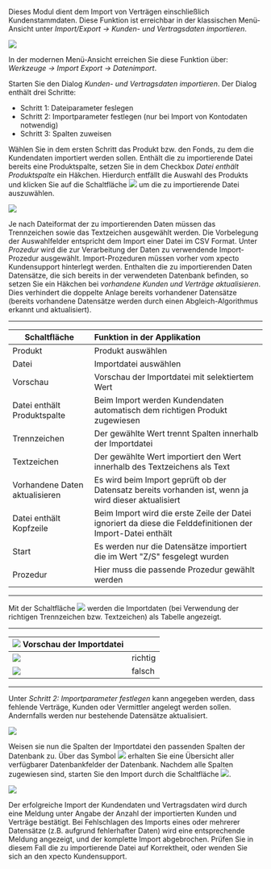 Dieses Modul dient dem Import von Verträgen einschließlich Kundenstammdaten. Diese Funktion ist erreichbar in der klassischen Menü-Ansicht unter *Import/Export  → Kunden- und Vertragsdaten importieren*.

![](http://xpecto.github.io/docs/xpecto/Import_Export/Kunden_und_Vertragsdaten_importieren/Datenimport_Menue.png)

In der modernen Menü-Ansicht erreichen Sie diese Funktion über: *Werkzeuge -> Import Export -> Datenimport*.


Starten Sie den Dialog *Kunden- und Vertragsdaten importieren*. Der Dialog enthält drei Schritte:

 - Schritt 1: Dateiparameter feslegen
 - Schritt 2: Importparameter festlegen (nur bei Import von Kontodaten notwendig)
 - Schritt 3: Spalten zuweisen

Wählen Sie in dem ersten Schritt das Produkt bzw. den Fonds, zu dem die Kundendaten importiert werden sollen. Enthält die zu importierende Datei bereits eine Produktspalte, setzen Sie in dem Checkbox  *Datei enthält Produktspalte* ein Häkchen. Hierdurch entfällt die Auswahl des Produkts und klicken Sie auf die Schaltfläche ![](http://xpecto.github.io/docs/xpecto/Import_Export/Kunden_und_Vertragsdaten_importieren/Button_Dateiauswahl.png) um die zu importierende Datei auszuwählen.

![](http://xpecto.github.io/docs/xpecto/Import_Export/Kunden_und_Vertragsdaten_importieren/Daten_importieren_Main.png)

Je nach Dateiformat der zu importierenden Daten müssen das Trennzeichen sowie das Textzeichen ausgewählt werden. Die Vorbelegung der Auswahlfelder entspricht dem Import einer Datei im CSV Format. 
Unter *Prozedur* wird die zur Verarbeitung der Daten zu verwendende Import-Prozedur ausgewählt. Import-Prozeduren müssen vorher vom xpecto Kundensupport hinterlegt werden. 
Enthalten die zu importierenden Daten Datensätze, die sich bereits in der verwendeten Datenbank befinden, so setzen Sie ein Häkchen bei	*vorhandene Kunden und Verträge aktualisieren*. Dies verhindert die doppelte Anlage bereits vorhandener Datensätze (bereits vorhandene Datensätze werden durch einen Abgleich-Algorithmus erkannt und aktualisiert). 


----------


|  Schaltfläche         |    Funktion in der Applikation    |  
| ------------- |:-------------| 
| Produkt     |  Produkt auswählen |
| Datei     |Importdatei auswählen | 
| Vorschau    | Vorschau der Importdatei mit selektiertem Wert | 
| Datei enthält Produktspalte     | Beim Import werden Kundendaten automatisch dem richtigen Produkt zugewiesen | 
| Trennzeichen    | Der gewählte Wert trennt Spalten innerhalb der Importdatei | 
| Textzeichen     |Der gewählte Wert importiert den Wert innerhalb des Textzeichens als Text| 
| Vorhandene Daten aktualisieren | Es wird beim Import geprüft ob der Datensatz bereits vorhanden ist, wenn ja wird dieser aktualisiert | 
| Datei enthält Kopfzeile  | Beim Import wird die erste Zeile der Datei ignoriert da diese die Felddefinitionen der Import-Datei enthält | 
| Start    | Es werden nur die Datensätze importiert die im Wert "Z/S" fesgelegt wurden| 
| Prozedur    | Hier muss die passende Prozedur gewählt werden | 


----------


Mit der Schaltfläche ![](http://xpecto.github.io/docs/img/img_1441889857529.png) werden die Importdaten (bei Verwendung der richtigen Trennzeichen bzw. Textzeichen) als Tabelle angezeigt. 


----------


| ![](http://xpecto.github.io/docs/xpecto/Grafiken/gr_gluehbirne.jpg) Vorschau der Importdatei       |       |  
| ------------- |:-------------| 
| ![](http://xpecto.github.io/docs/xpecto/Import_Export/Kunden_und_Vertragsdaten_importieren/Prefiew_right.png)     |  richtig |
| ![](http://xpecto.github.io/docs/xpecto/Import_Export/Kunden_und_Vertragsdaten_importieren/Prefiew_wrong.png)  |falsch | 


----------


Unter *Schritt 2: Importparameter festlegen* kann angegeben werden, dass fehlende Verträge, Kunden oder Vermittler angelegt werden sollen. Andernfalls werden nur bestehende Datensätze aktualisiert.

![](http://xpecto.github.io/docs/xpecto/Import_Export/Kunden_und_Vertragsdaten_importieren/Auswahl_DB_Felder.png)

Weisen sie nun die Spalten der Importdatei den passenden Spalten der Datenbank zu. Über das Symbol ![](http://xpecto.github.io/docs/xpecto/Import_Export/Kunden_und_Vertragsdaten_importieren/Lupe.png) erhalten Sie eine Übersicht aller verfügbarer Datenbankfelder der Datenbank. Nachdem alle Spalten zugewiesen sind, starten Sie den Import durch die Schaltfläche ![](http://xpecto.github.io/docs/img/img_1441889884609.png).

![](http://xpecto.github.io/docs/xpecto/Import_Export/Kunden_und_Vertragsdaten_importieren/Import_response.png)

Der erfolgreiche Import der Kundendaten und Vertragsdaten wird durch eine Meldung unter Angabe der Anzahl der importierten Kunden und Verträge bestätigt. Bei Fehlschlagen des Imports eines oder mehrerer Datensätze (z.B. aufgrund fehlerhafter Daten) wird eine entsprechende Meldung angezeigt, und der komplette Import abgebrochen. Prüfen Sie in diesem Fall die zu importierende Datei auf Korrektheit, oder wenden Sie sich an den xpecto Kundensupport.

